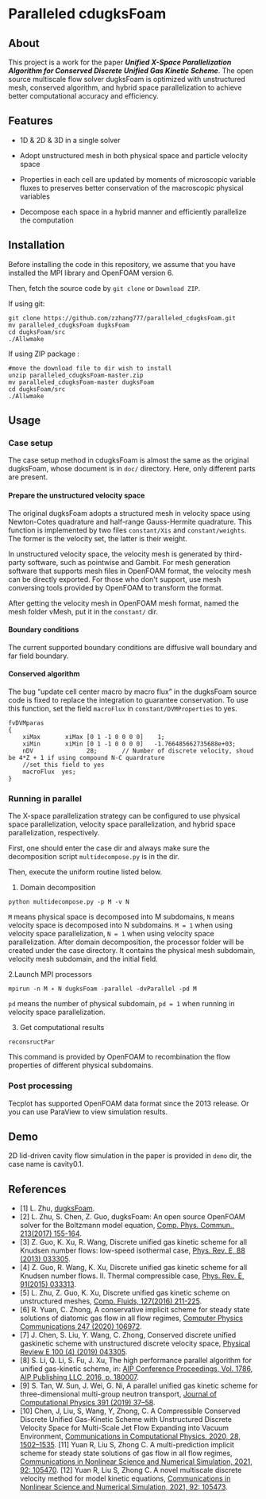 # Paralleled cdugksFoam

## About

This project is a work for the paper ***Unified X-Space Parallelization Algorithm for Conserved Discrete Unified Gas Kinetic Scheme***.  The open source multiscale flow solver dugksFoam  is optimized with unstructured mesh,  conserved algorithm, and hybrid space parallelization to achieve better computational accuracy and efficiency.

## Features

- 1D & 2D & 3D in a single solver
- Adopt unstructured mesh in both physical space and particle velocity space  

- Properties in each cell are updated by moments of microscopic variable 
  fluxes to preserves better conservation of the macroscopic physical variables
- Decompose each space in a hybrid manner and efficiently parallelize the
  computation

## Installation

Before installing the code in this repository, we assume that you have installed the MPI library and OpenFOAM version 6.

Then, fetch the source code by `git clone` or `Download ZIP`.

If using git:

```shell
git clone https://github.com/zzhang777/paralleled_cdugksFoam.git
mv paralleled_cdugksFoam dugksFoam
cd dugksFoam/src
./Allwmake
```

If using ZIP package  :

```shell
#move the download file to dir wish to install
unzip paralleled_cdugksFoam-master.zip 
mv paralleled_cdugksFoam-master dugksFoam
cd dugksFoam/src
./Allwmake
```

## Usage

### Case setup

The case setup method in cdugksFoam is almost the same as the original dugksFoam, whose document is in `doc/` directory. Here, only different parts are present.

#### Prepare the unstructured velocity space

The original dugksFoam adopts a structured mesh in velocity space using Newton-Cotes quadrature and half-range Gauss-Hermite quadrature. This  function is implemented by two files `constant/Xis` and `constant/weights`. The former is the velocity set, the latter is their weight.

In unstructured velocity space, the velocity mesh is generated by third-party software, such as pointwise and Gambit.
For mesh generation software that supports mesh files in OpenFOAM format, the velocity mesh can be directly exported.
For those who don't support, use mesh conversing tools provided by OpenFOAM to transform the format.

After getting the velocity mesh in OpenFOAM mesh format, named the mesh folder vMesh, put it in the `constant/` dir.

#### Boundary conditions 

The current supported boundary conditions are diffusive wall boundary  and far field boundary.

#### Conserved algorithm

The bug “update cell center macro by macro flux” in the dugksFoam source code is fixed to replace the integration to guarantee conservation. To use this function, set the field `macroFlux` in `constant/DVMProperties` to yes.

```shell
fvDVMparas
{
    xiMax       xiMax [0 1 -1 0 0 0 0]    1;
    xiMin       xiMin [0 1 -1 0 0 0 0]   -1.766485662735688e+03;
    nDV               28;       // Number of discrete velocity, shoud be 4*Z + 1 if using compound N-C quardrature
    //set this field to yes
    macroFlux  yes;
}
```

### Running in parallel

The X-space parallelization strategy can be configured to use physical space parallelization, velocity space parallelization, and hybrid space parallelization, respectively. 

First, one should enter the case dir and always make sure the decomposition script `multidecompose.py` is in the dir.

Then, execute the uniform routine listed below.

1. Domain decomposition

```shell
python multidecompose.py -p M -v N
```

`M` means physical space is decomposed into M subdomains, `N` means velocity space is decomposed into N subdomains. `M = 1` when using velocity space parallelization, `N = 1` when using velocity space parallelization. After domain decomposition, the processor folder will be created under the case directory. It contains the physical mesh subdomain, velocity mesh subdomain, and the initial field.

2.Launch MPI processors

```shell
mpirun -n M ∗ N dugksFoam -parallel -dvParallel -pd M
```

`pd` means the number of physical subdomain, `pd = 1` when running in velocity space parallelization.

3. Get computational results

```shell
reconsructPar
```

This command is provided by OpenFOAM to recombination the flow properties of different physical subdomains.  

### Post processing  

Tecplot has supported OpenFOAM data format since the 2013 release. Or you can use ParaView  to view simulation results.

## Demo

2D lid-driven cavity flow  simulation in the paper is provided in `demo` dir, the case name is cavity0.1.

## References

* [1] L. Zhu, [dugksFoam](https://github.com/zhulianhua/dugksFoam).
* [2] L. Zhu, S. Chen, Z. Guo, dugksFoam: An open source OpenFOAM solver for the Boltzmann model equation, [Comp. Phys. Commun., 213(2017) 155-164](http://www.sciencedirect.com/science/article/pii/S0010465516303642).
* [3] Z. Guo, K. Xu, R. Wang, Discrete unified gas kinetic scheme for all Knudsen number flows: low-speed isothermal case, [Phys. Rev. E, 88 (2013) 033305](http://journals.aps.org/pre/abstract/10.1103/PhysRevE.88.033305).
* [4] Z. Guo, R. Wang, K. Xu, Discrete unified gas kinetic scheme for all Knudsen number flows. II. Thermal compressible case, [Phys. Rev. E, 91(2015) 033313](http://journals.aps.org/pre/abstract/10.1103/PhysRevE.91.033313).
* [5] L. Zhu, Z. Guo, K. Xu, Discrete unified gas kinetic scheme on unstructured meshes, [Comp. Fluids, 127(2016) 211-225](http://www.sciencedirect.com/science/article/pii/S0045793016000177).
* [6] R. Yuan, C. Zhong, A conservative implicit scheme for steady state solutions of diatomic gas flow in all flow regimes, [Computer Physics Communications 247 (2020) 106972](https://www.sciencedirect.com/science/article/abs/pii/S0010465519303182).
* [7] J. Chen, S. Liu, Y. Wang, C. Zhong, Conserved discrete unified gaskinetic scheme with unstructured discrete velocity space, [Physical Review E 100 (4) (2019) 043305](https://journals.aps.org/pre/abstract/10.1103/PhysRevE.100.043305).
* [8] S. Li, Q. Li, S. Fu, J. Xu, The high performance parallel algorithm for unified gas-kinetic scheme, in: [AIP Conference Proceedings, Vol. 1786, AIP Publishing LLC, 2016, p. 180007](https://aip.scitation.org/doi/abs/10.1063/1.4967676). 
* [9] S. Tan, W. Sun, J. Wei, G. Ni, A parallel unified gas kinetic scheme for three-dimensional multi-group neutron transport, [Journal of Computational Physics 391 (2019) 37–58](https://www.sciencedirect.com/science/article/pii/S0021999119302876).
* [10] Chen, J, Liu, S, Wang, Y, Zhong, C. A Compressible Conserved Discrete Unified Gas-Kinetic Scheme with Unstructured Discrete Velocity Space for Multi-Scale Jet Flow Expanding into Vacuum Environment, [Communications in Computational Physics. 2020, 28, 1502–1535](https://global-sci.org/intro/article_detail/cicp/18109.html).
  [11] Yuan R, Liu S, Zhong C. A multi-prediction implicit scheme for steady state solutions of gas flow in all flow regimes, [Communications in Nonlinear Science and Numerical Simulation, 2021, 92: 105470](https://www.sciencedirect.com/science/article/abs/pii/S1007570420303002).
  [12] Yuan R, Liu S, Zhong C. A novel multiscale discrete velocity method for model kinetic equations, [Communications in Nonlinear Science and Numerical Simulation, 2021, 92: 105473](https://www.sciencedirect.com/science/article/abs/pii/S1007570420303038).

 

